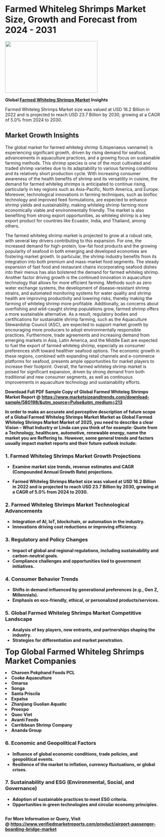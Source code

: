 <H1>Farmed Whiteleg Shrimps Market Size, Growth and Forecast from 2024 - 2031</H1><img class="aligncenter size-medium wp-image-584254" src="https://thirdeyenews.in/wp-content/uploads/2024/09/Global-Market-Research-300x168.jpeg" alt="" width="300" height="168" /><p><strong>Global&nbsp;<a href="https://www.marketsizeandtrends.com/download-sample/580198/&amp;utm_source=Pulse&amp;utm_medium=213">Farmed Whiteleg Shrimps Market</a> Insights</strong></p><p>Farmed Whiteleg Shrimps Market size was valued at USD 16.2 Billion in 2022 and is projected to reach USD 23.7 Billion by 2030, growing at a CAGR of 5.0% from 2024 to 2030.</p><p><h2>Market Growth Insights</h2> <p>The global market for farmed whiteleg shrimp (Litopenaeus vannamei) is experiencing significant growth, driven by rising demand for seafood, advancements in aquaculture practices, and a growing focus on sustainable farming methods. This shrimp species is one of the most cultivated and traded shrimp varieties due to its adaptability to various farming conditions and its relatively short production cycle. With increasing consumer awareness of the health benefits of shrimp and its versatility in cuisine, the demand for farmed whiteleg shrimps is anticipated to continue rising, particularly in key regions such as Asia-Pacific, North America, and Europe. Moreover, technological innovations in farming techniques, such as biofloc technology and improved feed formulations, are expected to enhance shrimp yields and sustainability, making whiteleg shrimp farming more economically viable and environmentally friendly. The market is also benefiting from strong export opportunities, as whiteleg shrimp is a key export product for countries like Ecuador, India, and Thailand, among others.</p> <p><strong></strong></p> <p>The farmed whiteleg shrimp market is projected to grow at a robust rate, with several key drivers contributing to this expansion. For one, the increased demand for high-protein, low-fat food products and the growing popularity of seafood in both emerging and developed economies are fostering market growth. In particular, the shrimp industry benefits from its integration into both premium and mass-market food segments. The steady expansion of fast food and restaurant chains incorporating seafood dishes into their menus has also bolstered the demand for farmed whiteleg shrimp. Another factor driving growth is the continued innovation in aquaculture technology that allows for more efficient farming. Methods such as zero water exchange systems, the development of disease-resistant shrimp strains, and automated monitoring systems for water quality and shrimp health are improving productivity and lowering risks, thereby making the farming of whiteleg shrimp more profitable. Additionally, as concerns about overfishing and wild-caught shrimp populations grow, farmed shrimp offers a more sustainable alternative. As a result, regulatory bodies and certifications for sustainable shrimp farming, such as the Aquaculture Stewardship Council (ASC), are expected to support market growth by encouraging more producers to adopt environmentally responsible practices. Furthermore, trade agreements and increasing demand from emerging markets in Asia, Latin America, and the Middle East are expected to fuel the export of farmed whiteleg shrimp, especially as consumer preferences shift toward healthier seafood options. The economic growth in these regions, combined with expanding retail channels and e-commerce platforms for seafood, presents ample opportunities for market players to increase their footprint. Overall, the farmed whiteleg shrimp market is poised for significant expansion, driven by strong demand from both traditional and new consumer segments, as well as continuous improvements in aquaculture technology and sustainability efforts. <p><strong></p><p><span class=""><strong>Download Full PDF Sample Copy of Global Farmed Whiteleg Shrimps Market Report</strong> @ <a href="https://www.marketsizeandtrends.com/download-sample/580198/&amp;utm_source=Pulse&amp;utm_medium=213" target="_blank">https://www.marketsizeandtrends.com/download-sample/580198/&amp;utm_source=Pulse&amp;utm_medium=213</a></span></p><p>In order to make an accurate and perceptive description of future scope of a Global&nbsp;Farmed Whiteleg Shrimps Market Market as Global&nbsp;Farmed Whiteleg Shrimps Market Market of 2025, you need to describe a clear Vision &ndash; What Industry or Linda can you think of for example: Quote from a Technology, healthcare, automotive, renewable energy, name the market you are Reffering to. However, some general trends and factors usually impact market reports and their future outlook include:</p><h3>1.&nbsp;<strong>Farmed Whiteleg Shrimps Market Growth Projections</strong></h3><ul><li>Examine market size trends, revenue estimates and CAGR (Compounded Annual Growth Rate) projections.</li><li><p>Farmed Whiteleg Shrimps Market size was valued at USD 16.2 Billion in 2022 and is projected to reach USD 23.7 Billion by 2030, growing at a CAGR of 5.0% from 2024 to 2030.</p></li></ul><h3>2.&nbsp;<strong>Farmed Whiteleg Shrimps Market Technological Advancements</strong></h3><ul><li>Integration of AI, IoT, blockchain, or automation in the industry.</li><li>Innovations driving cost reductions or improving efficiency.</li></ul><h3>3.&nbsp;<strong>Regulatory and Policy Changes</strong></h3><ul><li>Impact of global and regional regulations, including sustainability and carbon-neutral goals.</li><li>Compliance challenges and opportunities tied to government initiatives.</li></ul><h3>4.&nbsp;<strong>Consumer Behavior Trends</strong></h3><ul><li>Shifts in demand influenced by generational preferences (e.g., Gen Z, Millennials).</li><li>Emphasis on eco-friendly, ethical, or personalized products/services.</li></ul><h3>5.&nbsp;<strong>Global Farmed Whiteleg Shrimps Market Competitive Landscape</strong></h3><ul><li>Analysis of key players, new entrants, and partnerships shaping the industry.</li><li>Strategies for differentiation and market penetration.</li></ul><p data-pm-slice="1 1 []"><span style="color: inherit; font-family: inherit; font-size: 25px;">Top Global Farmed Whiteleg Shrimps Market Companies</span></p><div class="" data-test-id=""><p><li>Charoen Pokphand Foods PCL</li><li> Cooke Aquaculture</li><li> Omarsa</li><li> Songa</li><li> Santa Priscila</li><li> Expalsa</li><li> Zhanjiang Guolian Aquatic</li><li> Proexpo</li><li> Quoc Viet</li><li> Avanti Feeds</li><li> Carribbean Shrimp Company</li><li> Ananda Group</li></p></div><h3>6.&nbsp;<strong>Economic and Geopolitical Factors</strong></h3><ul><li>Influence of global economic conditions, trade policies, and geopolitical events.</li><li>Resilience of the market to inflation, currency fluctuations, or global crises.</li></ul><h3>7.&nbsp;<strong>Sustainability and ESG (Environmental, Social, and Governance)</strong></h3><ul><li>Adoption of sustainable practices to meet ESG criteria.</li><li>Opportunities in green technologies and circular economy principles.</li></ul><h2><strong style="font-size: 14px;">For More Information or Query, Visit @&nbsp;</strong><a style="background-color: #ffffff; font-size: 14px;" href="https://www.marketsizeandtrends.com/report/farmed-whiteleg-shrimps-market/" target="_blank">https://www.verifiedmarketreports.com/product/airport-passenger-boarding-bridge-market</a></h2>
